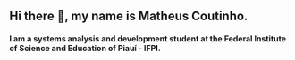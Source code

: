 ## Hi there 👋, my name is Matheus Coutinho.

#### I am a systems analysis and development student at the Federal Institute of Science and Education of Piauí - IFPI.
